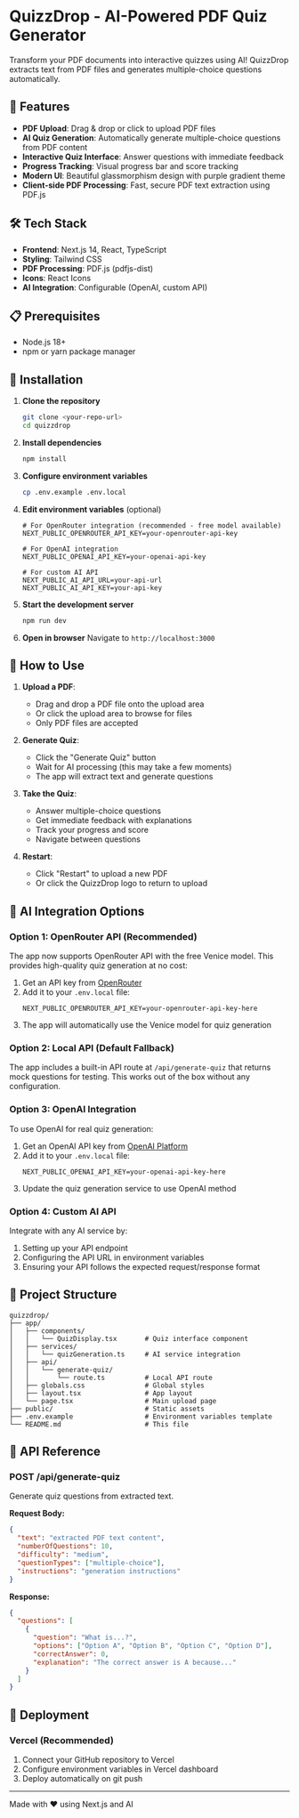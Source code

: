 # QuizzDrop - AI-Powered PDF Quiz Generator

Transform your PDF documents into interactive quizzes using AI! QuizzDrop extracts text from PDF files and generates multiple-choice questions automatically.

## 🚀 Features

- **PDF Upload**: Drag & drop or click to upload PDF files
- **AI Quiz Generation**: Automatically generate multiple-choice questions from PDF content
- **Interactive Quiz Interface**: Answer questions with immediate feedback
- **Progress Tracking**: Visual progress bar and score tracking
- **Modern UI**: Beautiful glassmorphism design with purple gradient theme
- **Client-side PDF Processing**: Fast, secure PDF text extraction using PDF.js

## 🛠️ Tech Stack

- **Frontend**: Next.js 14, React, TypeScript
- **Styling**: Tailwind CSS
- **PDF Processing**: PDF.js (pdfjs-dist)
- **Icons**: React Icons
- **AI Integration**: Configurable (OpenAI, custom API)

## 📋 Prerequisites

- Node.js 18+ 
- npm or yarn package manager

## 🔧 Installation

1. **Clone the repository**
   ```bash
   git clone <your-repo-url>
   cd quizzdrop
   ```

2. **Install dependencies**
   ```bash
   npm install
   ```

3. **Configure environment variables**
   ```bash
   cp .env.example .env.local
   ```

4. **Edit environment variables** (optional)
   ```env
   # For OpenRouter integration (recommended - free model available)
   NEXT_PUBLIC_OPENROUTER_API_KEY=your-openrouter-api-key

   # For OpenAI integration
   NEXT_PUBLIC_OPENAI_API_KEY=your-openai-api-key

   # For custom AI API
   NEXT_PUBLIC_AI_API_URL=your-api-url
   NEXT_PUBLIC_AI_API_KEY=your-api-key
   ```

5. **Start the development server**
   ```bash
   npm run dev
   ```

6. **Open in browser**
   Navigate to `http://localhost:3000`

## 🎯 How to Use

1. **Upload a PDF**: 
   - Drag and drop a PDF file onto the upload area
   - Or click the upload area to browse for files
   - Only PDF files are accepted

2. **Generate Quiz**:
   - Click the "Generate Quiz" button
   - Wait for AI processing (this may take a few moments)
   - The app will extract text and generate questions

3. **Take the Quiz**:
   - Answer multiple-choice questions
   - Get immediate feedback with explanations
   - Track your progress and score
   - Navigate between questions

4. **Restart**: 
   - Click "Restart" to upload a new PDF
   - Or click the QuizzDrop logo to return to upload

## 🤖 AI Integration Options

### Option 1: OpenRouter API (Recommended)
The app now supports OpenRouter API with the free Venice model. This provides high-quality quiz generation at no cost:

1. Get an API key from [OpenRouter](https://openrouter.ai/)
2. Add it to your `.env.local` file:
   ```env
   NEXT_PUBLIC_OPENROUTER_API_KEY=your-openrouter-api-key-here
   ```
3. The app will automatically use the Venice model for quiz generation

### Option 2: Local API (Default Fallback)
The app includes a built-in API route at `/api/generate-quiz` that returns mock questions for testing. This works out of the box without any configuration.

### Option 3: OpenAI Integration
To use OpenAI for real quiz generation:

1. Get an OpenAI API key from [OpenAI Platform](https://platform.openai.com)
2. Add it to your `.env.local` file:
   ```env
   NEXT_PUBLIC_OPENAI_API_KEY=your-openai-api-key-here
   ```
3. Update the quiz generation service to use OpenAI method

### Option 4: Custom AI API
Integrate with any AI service by:

1. Setting up your API endpoint
2. Configuring the API URL in environment variables
3. Ensuring your API follows the expected request/response format

## 📁 Project Structure

```
quizzdrop/
├── app/
│   ├── components/
│   │   └── QuizDisplay.tsx       # Quiz interface component
│   ├── services/
│   │   └── quizGeneration.ts     # AI service integration
│   ├── api/
│   │   └── generate-quiz/
│   │       └── route.ts          # Local API route
│   ├── globals.css               # Global styles
│   ├── layout.tsx                # App layout
│   └── page.tsx                  # Main upload page
├── public/                       # Static assets
├── .env.example                  # Environment variables template
└── README.md                     # This file
```

## 🔧 API Reference

### POST /api/generate-quiz

Generate quiz questions from extracted text.

**Request Body:**
```json
{
  "text": "extracted PDF text content",
  "numberOfQuestions": 10,
  "difficulty": "medium",
  "questionTypes": ["multiple-choice"],
  "instructions": "generation instructions"
}
```

**Response:**
```json
{
  "questions": [
    {
      "question": "What is...?",
      "options": ["Option A", "Option B", "Option C", "Option D"],
      "correctAnswer": 0,
      "explanation": "The correct answer is A because..."
    }
  ]
}
```

## 🚀 Deployment

### Vercel (Recommended)
1. Connect your GitHub repository to Vercel
2. Configure environment variables in Vercel dashboard
3. Deploy automatically on git push

---

Made with ❤️ using Next.js and AI
